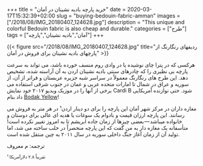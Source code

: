 +++
title = "خرید پارچه بادیه نشینان در اَمان"
date = 2020-03-17T15:32:39+02:00
slug = "buying-bedouin-fabric-amman"
images = ["/2018/08/IMG_20180407_124628.jpg"]
description = "This unique and colorful Bedouin fabric is also cheap and durable."
categories = ["طرح"]
tags = ["اَمان","بادیه نشینان","پارچه"]
+++

{{< figure src="/2018/08/IMG_20180407_124628.jpg" title="ردیفهای رنگارنگ از پارچهای بادیه نشینان برای فروش در اَمان" >}}


هرکسی که در پترا چای نوشیده یا در وادی روم منسف خورده باشد، می تواند به سرعت پارچه بی نظیری را که چادرهای سنتی بادیه نشینان اردن به آن آراسته شده، تشخیص دهد. این طرح های رنگارنگ معمولاً در سراسر شبه جزیره عربستان و فراتر از آن، از سوریه و عراق در شمال تا امارات متحده عربی و عمان در جنوب شرقی استفاده می شود. حتی نوازنده آمریکایی <bdi dir="ltr">Cardi B</bdi> برخی از آنها را در موزیک ویديو ۲۰۱۷ خود نمایش داد بنام <bdi dir="ltr">[Bodak Yellow][1]</bdi>!

<!--more-->

مغازه داران در مرکز شهر اَمان این پارچه را برای دو دینار اردن¹ در هر متر به فروش می رسانند. این پارچه ارزان قیمت و بادوام یک سوغات یا هدیه ای عالی برای دوستان و خانواده میباشد — بعضی چیزها از زمان جاده ابریشم تا به امروز تغییر نکرده است! متأسفانه یک مغازه  دار به من گفت که این پارچه منحصراً در حلب ساخته می شد، اما تولید آن از زمان آغاز جنگ داخلی سوریه در سال ۲۰۱۱ به چین منتقل شده است.

ترجمه: م معروف

<small id="footnote1">¹ تقریباً ۲.۸ دلارآمریکا</small>

[1]: https://www.youtube.com/watch?v=PEGccV-NOm8 "Cardi B - Bodak Yellow [OFFICIAL MUSIC VIDEO]"
